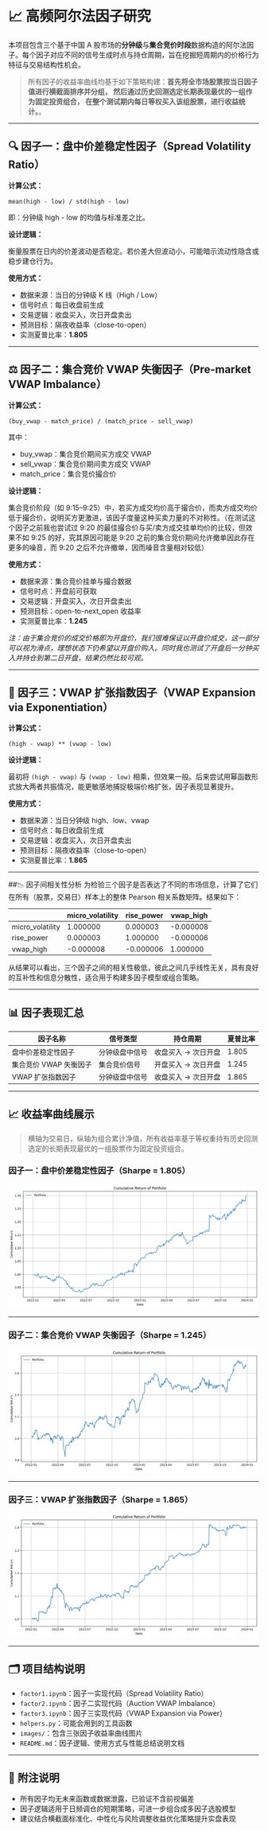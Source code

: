 # 📈 高频阿尔法因子研究

本项目包含三个基于中国 A 股市场的**分钟级**与**集合竞价时段**数据构造的阿尔法因子。每个因子对应不同的信号生成时点与持仓周期，旨在挖掘短周期内的价格行为特征与交易结构性机会。

> 所有因子的收益率曲线均基于如下策略构建：**首先将全市场股票按当日因子值进行横截面排序并分组，
然后通过历史回测选定长期表现最优的一组作为固定投资组合，
在整个测试期内每日等权买入该组股票，进行收益统计。**。

---

## 🔍 因子一：盘中价差稳定性因子（Spread Volatility Ratio）

**计算公式：**

```
mean(high - low) / std(high - low)
```

即：分钟级 high - low 的均值与标准差之比。

**设计逻辑：**

衡量股票在日内的价差波动是否稳定。若价差大但波动小，可能暗示流动性隐含或稳步建仓行为。

**使用方式：**

- 数据来源：当日的分钟级 K 线（High / Low）
- 信号时点：每日收盘前生成
- 交易逻辑：收盘买入，次日开盘卖出
- 预测目标：隔夜收益率（close-to-open）
- 实测夏普比率：**1.805**

---

## ⚖️ 因子二：集合竞价 VWAP 失衡因子（Pre-market VWAP Imbalance）

**计算公式：**

```
(buy_vwap - match_price) / (match_price - sell_vwap)
```

其中：
- buy_vwap：集合竞价期间买方成交 VWAP
- sell_vwap：集合竞价期间卖方成交 VWAP
- match_price：集合竞价撮合价

**设计逻辑：**

集合竞价阶段（如 9:15–9:25）中，若买方成交均价高于撮合价，而卖方成交均价低于撮合价，说明买方更激进，该因子度量这种买卖力量的不对称性。（在测试这个因子之前我也尝试过 9:20 的最佳撮合价与买/卖方成交挂单均价的比较，但效果不如 9:25 的好，究其原因可能是 9:20 之前的集合竞价期间允许撤单因此存在更多的噪音，而 9:20 之后不允许撤单，因而噪音含量相对较低）

**使用方式：**

- 数据来源：集合竞价挂单与撮合数据
- 信号时点：开盘前可获取
- 交易逻辑：开盘买入，次日开盘卖出 
- 预测目标：open-to-next_open 收益率
- 实测夏普比率：**1.245**

*注：由于集合竞价的成交价格即为开盘价，我们很难保证以开盘价成交，这一部分可以视为滑点，理想状态下仍希望以开盘价购入。同时我也测试了开盘后一分钟买入并持仓到第二日开盘，结果仍然比较可观。*

---

## 🧪 因子三：VWAP 扩张指数因子（VWAP Expansion via Exponentiation）

**计算公式：**

```
(high - vwap) ** (vwap - low)
```

**设计逻辑：**

最初将 `(high - vwap)` 与 `(vwap - low)` 相乘，但效果一般。后来尝试用幂函数形式放大两者共振情况，能更敏感地捕捉极端价格扩张，因子表现显著提升。

**使用方式：**

- 数据来源：当日分钟级 high、low、vwap
- 信号时点：每日收盘前生成
- 交易逻辑：收盘买入，次日开盘卖出
- 预测目标：隔夜收益率（close-to-open）
- 实测夏普比率：**1.865**

---

##📉 因子间相关性分析
为检验三个因子是否表达了不同的市场信息，计算了它们在所有（股票，交易日）样本上的整体 Pearson 相关系数矩阵。结果如下：

|                   | micro\_volatility | rise\_power | vwap\_high |
| ----------------- | ----------------- | ----------- | ---------- |
| micro\_volatility | 1.000000          | 0.000003    | -0.000008  |
| rise\_power       | 0.000003          | 1.000000    | -0.000006  |
| vwap\_high        | -0.000008         | -0.000006   | 1.000000   |

从结果可以看出，三个因子之间的相关性极低，彼此之间几乎线性无关，具有良好的互补性和信息分散性，适合用于构建多因子模型或组合策略。

---

## 📊 因子表现汇总

| 因子名称                   | 信号类型       | 持仓周期             | 夏普比率 |
|----------------------------|----------------|----------------------|----------|
| 盘中价差稳定性因子        | 分钟级盘中信号 | 收盘买入 → 次日开盘 | 1.805    |
| 集合竞价 VWAP 失衡因子     | 集合竞价信号   | 开盘买入 → 次日开盘 | 1.245    |
| VWAP 扩张指数因子          | 分钟级盘中信号 | 收盘买入 → 次日开盘 | 1.865    |

---

## 📈 收益率曲线展示

> 横轴为交易日，纵轴为组合累计净值，所有收益率基于等权重持有历史回测选定的长期表现最优的一组股票作为固定投资组合。

### 因子一：盘中价差稳定性因子（Sharpe = 1.805）

![factor1_return](factor1-output.png)

---

### 因子二：集合竞价 VWAP 失衡因子（Sharpe = 1.245）

![factor2_return](factor2-output.png)

---

### 因子三：VWAP 扩张指数因子（Sharpe = 1.865）

![factor3_return](factor3-output.png)

---

## 🗂️ 项目结构说明

- `factor1.ipynb`：因子一实现代码（Spread Volatility Ratio）
- `factor2.ipynb`：因子二实现代码（Auction VWAP Imbalance）
- `factor3.ipynb`：因子三实现代码（VWAP Expansion via Power）
- `helpers.py`：可能会用到的工具函数
- `images/`：包含三张因子收益率曲线图片
- `README.md`：因子逻辑、使用方式与性能总结说明文档

---

## 📌 附注说明

- 所有因子均无未来函数或数据泄露，已验证不含前视偏差
- 因子逻辑适用于日频调仓的短期策略，可进一步组合成多因子选股模型
- 建议结合横截面标准化、中性化与风险调整收益优化策略提升实盘表现

